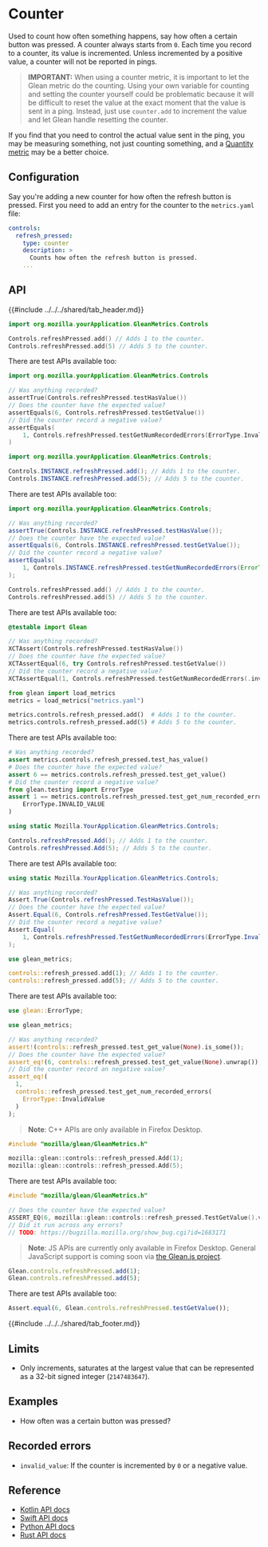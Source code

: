 # Counter

Used to count how often something happens, say how often a certain button was pressed.
A counter always starts from `0`.
Each time you record to a counter, its value is incremented.
Unless incremented by a positive value, a counter will not be reported in pings.

> **IMPORTANT:** When using a counter metric, it is important to let the Glean metric do the counting. Using your own variable for counting and setting the counter yourself could be problematic because it will be difficult to reset the value at the exact moment that the value is sent in a ping. Instead, just use `counter.add` to increment the value and let Glean handle resetting the counter.

If you find that you need to control the actual value sent in the ping, you may be measuring something, not just counting something, and a [Quantity metric](quantity.html) may be a better choice.

## Configuration

Say you're adding a new counter for how often the refresh button is pressed. First you need to add an entry for the counter to the `metrics.yaml` file:

```YAML
controls:
  refresh_pressed:
    type: counter
    description: >
      Counts how often the refresh button is pressed.
    ...
```

## API

{{#include ../../../shared/tab_header.md}}

<div data-lang="Kotlin" class="tab">

```Kotlin
import org.mozilla.yourApplication.GleanMetrics.Controls

Controls.refreshPressed.add() // Adds 1 to the counter.
Controls.refreshPressed.add(5) // Adds 5 to the counter.
```

There are test APIs available too:

```Kotlin
import org.mozilla.yourApplication.GleanMetrics.Controls

// Was anything recorded?
assertTrue(Controls.refreshPressed.testHasValue())
// Does the counter have the expected value?
assertEquals(6, Controls.refreshPressed.testGetValue())
// Did the counter record a negative value?
assertEquals(
    1, Controls.refreshPressed.testGetNumRecordedErrors(ErrorType.InvalidValue)
)
```

</div>

<div data-lang="Java" class="tab">

```Java
import org.mozilla.yourApplication.GleanMetrics.Controls;

Controls.INSTANCE.refreshPressed.add(); // Adds 1 to the counter.
Controls.INSTANCE.refreshPressed.add(5); // Adds 5 to the counter.
```

There are test APIs available too:

```Java
import org.mozilla.yourApplication.GleanMetrics.Controls;

// Was anything recorded?
assertTrue(Controls.INSTANCE.refreshPressed.testHasValue());
// Does the counter have the expected value?
assertEquals(6, Controls.INSTANCE.refreshPressed.testGetValue());
// Did the counter record a negative value?
assertEquals(
    1, Controls.INSTANCE.refreshPressed.testGetNumRecordedErrors(ErrorType.InvalidValue)
);
```

</div>

<div data-lang="Swift" class="tab">

```Swift
Controls.refreshPressed.add() // Adds 1 to the counter.
Controls.refreshPressed.add(5) // Adds 5 to the counter.
```

There are test APIs available too:

```Swift
@testable import Glean

// Was anything recorded?
XCTAssert(Controls.refreshPressed.testHasValue())
// Does the counter have the expected value?
XCTAssertEqual(6, try Controls.refreshPressed.testGetValue())
// Did the counter record a negative value?
XCTAssertEqual(1, Controls.refreshPressed.testGetNumRecordedErrors(.invalidValue))
```

</div>

<div data-lang="Python" class="tab">

```Python
from glean import load_metrics
metrics = load_metrics("metrics.yaml")

metrics.controls.refresh_pressed.add()  # Adds 1 to the counter.
metrics.controls.refresh_pressed.add(5) # Adds 5 to the counter.
```

There are test APIs available too:

```Python
# Was anything recorded?
assert metrics.controls.refresh_pressed.test_has_value()
# Does the counter have the expected value?
assert 6 == metrics.controls.refresh_pressed.test_get_value()
# Did the counter record a negative value?
from glean.testing import ErrorType
assert 1 == metrics.controls.refresh_pressed.test_get_num_recorded_errors(
    ErrorType.INVALID_VALUE
)
```

</div>

<div data-lang="C#" class="tab">

```C#
using static Mozilla.YourApplication.GleanMetrics.Controls;

Controls.refreshPressed.Add(); // Adds 1 to the counter.
Controls.refreshPressed.Add(5); // Adds 5 to the counter.
```

There are test APIs available too:

```C#
using static Mozilla.YourApplication.GleanMetrics.Controls;

// Was anything recorded?
Assert.True(Controls.refreshPressed.TestHasValue());
// Does the counter have the expected value?
Assert.Equal(6, Controls.refreshPressed.TestGetValue());
// Did the counter record a negative value?
Assert.Equal(
    1, Controls.refreshPressed.TestGetNumRecordedErrors(ErrorType.InvalidValue)
);
```

</div>

<div data-lang="Rust" class="tab">

```rust
use glean_metrics;

controls::refresh_pressed.add(1); // Adds 1 to the counter.
controls::refresh_pressed.add(5); // Adds 5 to the counter.
```

There are test APIs available too:

```rust
use glean::ErrorType;

use glean_metrics;

// Was anything recorded?
assert!(controls::refresh_pressed.test_get_value(None).is_some());
// Does the counter have the expected value?
assert_eq!(6, controls::refresh_pressed.test_get_value(None).unwrap());
// Did the counter record an negative value?
assert_eq!(
  1,
  controls::refresh_pressed.test_get_num_recorded_errors(
    ErrorType::InvalidValue
  )
);
```

</div>

<div data-lang="C++" class="tab">

> **Note**: C++ APIs are only available in Firefox Desktop.

```c++
#include "mozilla/glean/GleanMetrics.h"

mozilla::glean::controls::refresh_pressed.Add(1);
mozilla::glean::controls::refresh_pressed.Add(5);
```

There are test APIs available too:

```c++
#include "mozilla/glean/GleanMetrics.h"

// Does the counter have the expected value?
ASSERT_EQ(6, mozilla::glean::controls::refresh_pressed.TestGetValue().value());
// Did it run across any errors?
// TODO: https://bugzilla.mozilla.org/show_bug.cgi?id=1683171
```

</div>

<div data-lang="JS" class="tab">

> **Note**: JS APIs are currently only available in Firefox Desktop.
> General JavaScript support is coming soon via [the Glean.js project](https://github.com/mozilla/glean.js/).

```js
Glean.controls.refreshPressed.add(1);
Glean.controls.refreshPressed.add(5);
```

There are test APIs available too:

```js
Assert.equal(6, Glean.controls.refreshPressed.testGetValue());
```

</div>

{{#include ../../../shared/tab_footer.md}}

## Limits

* Only increments, saturates at the largest value that can be represented as a 32-bit signed integer (`2147483647`).

## Examples

* How often was a certain button was pressed?

## Recorded errors

* `invalid_value`: If the counter is incremented by `0` or a negative value.

## Reference

* [Kotlin API docs](../../../javadoc/glean/mozilla.telemetry.glean.private/-counter-metric-type/index.html)
* [Swift API docs](../../../swift/Classes/CounterMetricType.html)
* [Python API docs](../../../python/glean/metrics/counter.html)
* [Rust API docs](../../../docs/glean/private/counter/struct.CounterMetric.html)

